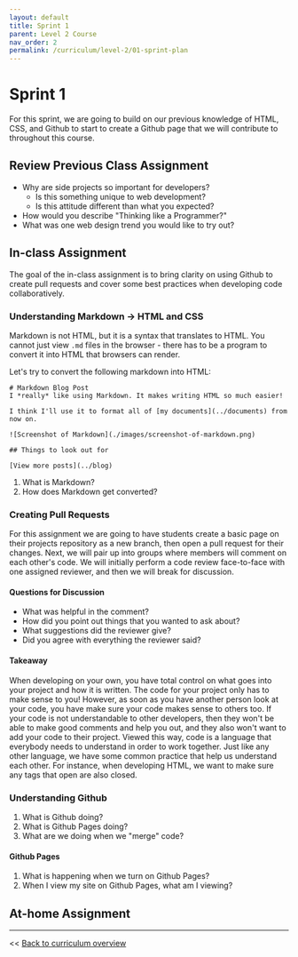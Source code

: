 ```yaml
---
layout: default
title: Sprint 1
parent: Level 2 Course
nav_order: 2
permalink: /curriculum/level-2/01-sprint-plan
---
```


# Sprint 1
For this sprint, we are going to build on our previous knowledge of HTML, CSS, and Github to start to create a Github page that we will contribute to throughout this course. 

## Review Previous Class Assignment
* Why are side projects so important for developers? 
  * Is this something unique to web development? 
  * Is this attitude different than what you expected?
* How would you describe "Thinking like a Programmer?"
* What was one web design trend you would like to try out?

## In-class Assignment
The goal of the in-class assignment is to bring clarity on using Github to create pull requests and cover some best practices when developing code collaboratively.

### Understanding Markdown -> HTML and CSS
Markdown is not HTML, but it is a syntax that translates to HTML. You cannot just view `.md` files in the browser - there has to be a program to convert it into HTML that browsers can render. 

Let's try to convert the following markdown into HTML:
```
# Markdown Blog Post
I *really* like using Markdown. It makes writing HTML so much easier!

I think I'll use it to format all of [my documents](../documents) from now on.

![Screenshot of Markdown](./images/screenshot-of-markdown.png)

## Things to look out for

[View more posts](../blog)

```

1. What is Markdown? 
2. How does Markdown get converted?

### Creating Pull Requests
For this assignment we are going to have students create a basic page on their projects repository as a new branch, then open a pull request for their changes. Next, we will pair up into groups where members will comment on each other's code. We will initially perform a code review face-to-face with one assigned reviewer, and then we will break for discussion.

#### Questions for Discussion
* What was helpful in the comment?
* How did you point out things that you wanted to ask about?  
* What suggestions did the reviewer give? 
* Did you agree with everything the reviewer said?

#### Takeaway
When developing on your own, you have total control on what goes into your project and how it is written. The code for your project only has to make sense to you! However, as soon as you have another person look at your code, you have make sure your code makes sense to others too. If your code is not understandable to other developers, then they won't be able to make good comments and help you out, and they also won't want to add your code to their project. Viewed this way, code is a language that everybody needs to understand in order to work together. Just like any other language, we have some common practice that help us understand each other. For instance, when developing HTML, we want to make sure any tags that open are also closed. 

### Understanding Github
1. What is Github doing? 
2. What is Github Pages doing?
3. What are we doing when we "merge" code?

#### Github Pages
1. What is happening when we turn on Github Pages?
2. When I view my site on Github Pages, what am I viewing?

## At-home Assignment

---
<< [Back to curriculum overview](../level-2)
